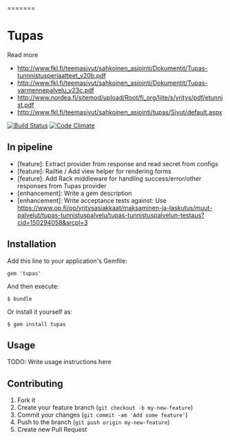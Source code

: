 =======
# Tupas

Read more
- http://www.fkl.fi/teemasivut/sahkoinen_asiointi/Dokumentit/Tupas-tunnnistusperiaatteet_v20b.pdf
- http://www.fkl.fi/teemasivut/sahkoinen_asiointi/Dokumentit/Tupas-varmennepalvelu_v23c.pdf
- http://www.nordea.fi/sitemod/upload/Root/fi_org/liite/s/yritys/pdf/etunnist.pdf
- http://www.fkl.fi/teemasivut/sahkoinen_asiointi/tupas/Sivut/default.aspx

[![Build Status](https://secure.travis-ci.org/jaakkos/tupas.png?branch=master)](http://travis-ci.org/jaakkos/tupas)
[![Code Climate](https://codeclimate.com/badge.png)](https://codeclimate.com/github/jaakkos/tupas)

## In pipeline

 - [feature]: Extract provider from response and read secret from configs
 - [feature]: Railtie / Add view helper for rendering forms
 - [feature]: Add Rack middleware for handling success/error/other responses from Tupas provider
 - [enhancement]: Write a gem description
 - [enhancement]: Write acceptance tests against:
  Use https://www.op.fi/op/yritysasiakkaat/maksaminen-ja-laskutus/muut-palvelut/tupas-tunnistuspalvelu/tupas-tunnistuspalvelun-testaus?cid=150294058&srcpl=3



## Installation

Add this line to your application's Gemfile:

    gem 'tupas'

And then execute:

    $ bundle

Or install it yourself as:

    $ gem install tupas

## Usage

TODO: Write usage instructions here

## Contributing

1. Fork it
2. Create your feature branch (`git checkout -b my-new-feature`)
3. Commit your changes (`git commit -am 'Add some feature'`)
4. Push to the branch (`git push origin my-new-feature`)
5. Create new Pull Request
